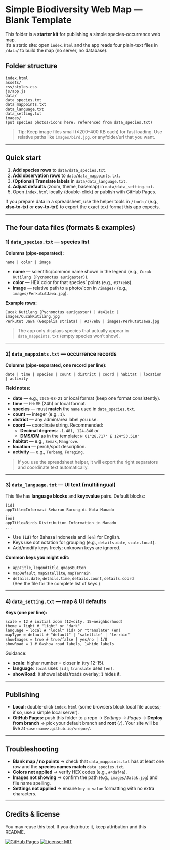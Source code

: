 # Simple Biodiversity Web Map — Blank Template

This folder is a **starter kit** for publishing a simple species-occurrence web map.  
It’s a static site: open `index.html` and the app reads four plain-text files in `/data/` to build the map (no server, no database).

## Folder structure
```
index.html
assets/
css/styles.css
js/app.js
data/
data_species.txt
data_mappoints.txt
data_language.txt
data_setting.txt
images/
(put species photos/icons here; referenced from data_species.txt)
```
> Tip: Keep image files small (≤200–400 KB each) for fast loading. Use relative paths like `images/bird.jpg`. or anyfolder/url that you want.

---

## Quick start

1. **Add species rows** to `data/data_species.txt`.  
2. **Add observation rows** to `data/data_mappoints.txt`.  
3. **(Optional) Translate labels** in `data/data_language.txt`.  
4. **Adjust defaults** (zoom, theme, basemap) in `data/data_setting.txt`.  
5. Open `index.html` locally (double-click) or publish with GitHub Pages.

If you prepare data in a spreadsheet, use the helper tools in `/tools/` (e.g., **xlsx-to-txt** or **csv-to-txt**) to export the exact text format this app expects.

---

## The four data files (formats & examples)

### 1) `data_species.txt` — species list

**Columns (pipe-separated):**
```
name | color | image
```
- **name** — scientific/common name shown in the legend (e.g., `Cucak Kutilang (Pycnonotus aurigaster)`).
- **color** — HEX color for that species’ points (e.g., `#377eb8`).
- **image** — relative path to a photo/icon in `/images/` (e.g., `images/PerkututJawa.jpg`).

**Example rows:**
```
Cucak Kutilang (Pycnonotus aurigaster) | #e41a1c | images/CucakKutilang.jpg
Perkutut Jawa (Geopelia striata) | #377eb8 | images/PerkututJawa.jpg
```
> The app only displays species that actually appear in `data_mappoints.txt` (empty species won’t show).

---

### 2) `data_mappoints.txt` — occurrence records

**Columns (pipe-separated, one record per line):**
```
date | time | species | count | district | coord | habitat | location | activity
```
**Field notes:**
- **date** — e.g., `2025-08-21` or local format (keep one format consistently).
- **time** — `HH:MM` (24h) or local format.
- **species** — must **match** the `name` used in `data_species.txt`.
- **count** — integer (e.g., `1`).
- **district** — any admin/area label you use.
- **coord** — coordinate string. Recommended:
  - **Decimal degrees**: `-1.481, 124.846` _or_
  - **DMS/DM** as in the template: `N 01°28.717' E 124°53.518'`
- **habitat** — e.g., `Semak`, `Mangrove`.
- **location** — perch/spot description.
- **activity** — e.g., `Terbang`, `Foraging`.

> If you use the spreadsheet helper, it will export the right separators and coordinate text automatically.

---

### 3) `data_language.txt` — UI text (multilingual)

This file has **language blocks** and **key=value** pairs. Default blocks:
```
[id]
appTitle=Informasi Sebaran Burung di Kota Manado
...
[en]
appTitle=Birds Distribution Information in Manado
...
```
- Use **`[id]`** for Bahasa Indonesia and **`[en]`** for English.
- Keys use dot notation for grouping (e.g., `details.date`, `scale.local`).
- Add/modify keys freely; unknown keys are ignored.

**Common keys you might edit:**
- `appTitle`, `legendTitle`, `gmapsButton`
- `mapDefault`, `mapSatellite`, `mapTerrain`
- `details.date`, `details.time`, `details.count`, `details.coord`  
(See the file for the complete list of keys.)

---

### 4) `data_setting.txt` — map & UI defaults

**Keys (one per line):**
```
scale = 12 # initial zoom (12≈city, 15≈neighborhood)
theme = light # "light" or "dark"
language = local # "local" (id) or "translate" (en)
mapType = default # "default" | "satellite" | "terrain"
showImages = true # true/false | yes/no | 1/0
showRoad = 1 # 0=show road labels, 1=hide labels
```
Guidance:
- **scale**: higher number = closer in (try 12–15).
- **language**: `local` uses `[id]`; `translate` uses `[en]`.
- **showRoad**: `0` shows labels/roads overlay; `1` hides it.

---

## Publishing

- **Local:** double-click `index.html` (some browsers block local file access; if so, use a simple local server).
- **GitHub Pages:** push this folder to a repo → *Settings → Pages* → **Deploy from branch** → pick your default branch and **root** (`/`). Your site will be live at `<username>.github.io/<repo>/`.

---

## Troubleshooting

- **Blank map / no points** → check that `data_mappoints.txt` has at least one row and the **species names match** `data_species.txt`.  
- **Colors not applied** → verify HEX codes (e.g., `#4daf4a`).  
- **Images not showing** → confirm the path (e.g., `images/Jalak.jpg`) and file name spelling.  
- **Settings not applied** → ensure `key = value` formatting with no extra characters.

---

## Credits & license

You may reuse this tool. If you distribute it, keep attribution and this README.

[![GitHub Pages](https://img.shields.io/badge/GitHub%20Pages-live-2ea44f)](https://sanriomisintaro.github.io/biodiversity-webmap-template/app/)
[![License: MIT](https://img.shields.io/badge/License-MIT-blue.svg)](#license)